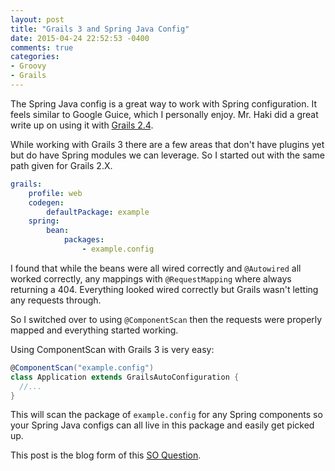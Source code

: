 ```yaml
---
layout: post
title: "Grails 3 and Spring Java Config"
date: 2015-04-24 22:52:53 -0400
comments: true
categories:
- Groovy
- Grails
---
```


The Spring Java config is a great way to work with Spring configuration. It feels similar to Google Guice, which I personally enjoy. Mr. Haki did a great write up on using it with [Grails 2.4](http://mrhaki.blogspot.com/2014/08/grails-goodness-use-spring-java.html).

While working with Grails 3 there are a few areas that don't have plugins yet but do have Spring modules we can leverage. So I started out with the same path given for Grails 2.X.

```yaml application.yml
grails:
    profile: web
    codegen:
        defaultPackage: example
    spring:
        bean:
            packages:
                - example.config
```

I found that while the beans were all wired correctly and `@Autowired` all worked correctly, any mappings with `@RequestMapping` where always returning a 404. Everything looked wired correctly but Grails wasn't letting any requests through.

So I switched over to using `@ComponentScan` then the requests were properly mapped and everything started working.

Using ComponentScan with Grails 3 is very easy:

```groovy Application.groovy
@ComponentScan("example.config")
class Application extends GrailsAutoConfiguration {
  //...
}
```

This will scan the package of `example.config` for any Spring components so your Spring Java configs can all live in this package and easily get picked up.


This post is the blog form of this [SO Question](http://stackoverflow.com/questions/29736850/grails-3-and-spring-requestmapping).
